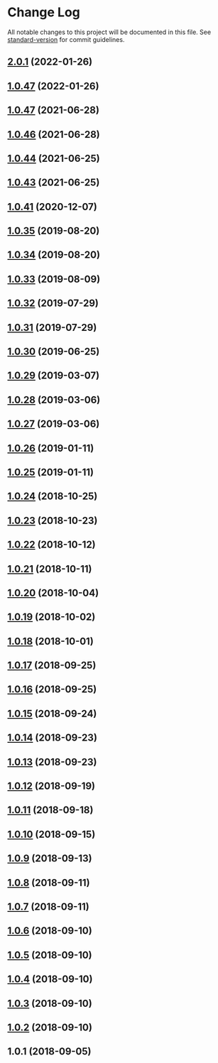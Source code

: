 # Change Log

All notable changes to this project will be documented in this file. See [standard-version](https://github.com/conventional-changelog/standard-version) for commit guidelines.

## [2.0.1](https://github.com/mazine/hub-widget-ui/compare/v1.0.47...v2.0.1) (2022-01-26)



## [1.0.47](https://github.com/mazine/hub-widget-ui/compare/v1.0.47...v2.0.0) (2022-01-26)



## [1.0.47](https://github.com/mazine/hub-widget-ui/compare/v1.0.46...v1.0.47) (2021-06-28)



## [1.0.46](https://github.com/mazine/hub-widget-ui/compare/v1.0.44...v1.0.46) (2021-06-28)



## [1.0.44](https://github.com/mazine/hub-widget-ui/compare/v1.0.43...v1.0.44) (2021-06-25)



## [1.0.43](https://github.com/mazine/hub-widget-ui/compare/v1.0.41...v1.0.43) (2021-06-25)



## [1.0.41](https://github.com/mazine/hub-widget-ui/compare/v1.0.35...v1.0.41) (2020-12-07)



## [1.0.35](https://github.com/mazine/hub-widget-ui/compare/v1.0.34...v1.0.35) (2019-08-20)



## [1.0.34](https://github.com/mazine/hub-widget-ui/compare/v1.0.33...v1.0.34) (2019-08-20)



## [1.0.33](https://github.com/mazine/hub-widget-ui/compare/v1.0.32...v1.0.33) (2019-08-09)



## [1.0.32](https://github.com/mazine/hub-widget-ui/compare/v1.0.31...v1.0.32) (2019-07-29)



## [1.0.31](https://github.com/mazine/hub-widget-ui/compare/v1.0.30...v1.0.31) (2019-07-29)



## [1.0.30](https://github.com/mazine/hub-widget-ui/compare/v1.0.29...v1.0.30) (2019-06-25)



## [1.0.29](https://github.com/mazine/hub-widget-ui/compare/v1.0.28...v1.0.29) (2019-03-07)



<a name="1.0.28"></a>
## [1.0.28](https://github.com/mazine/hub-widget-ui/compare/v1.0.27...v1.0.28) (2019-03-06)



<a name="1.0.27"></a>
## [1.0.27](https://github.com/mazine/hub-widget-ui/compare/v1.0.26...v1.0.27) (2019-03-06)



<a name="1.0.26"></a>
## [1.0.26](https://github.com/mazine/hub-widget-ui/compare/v1.0.25...v1.0.26) (2019-01-11)



<a name="1.0.25"></a>
## [1.0.25](https://github.com/mazine/hub-widget-ui/compare/v1.0.24...v1.0.25) (2019-01-11)



<a name="1.0.24"></a>
## [1.0.24](https://github.com/mazine/hub-widget-ui/compare/v1.0.23...v1.0.24) (2018-10-25)



<a name="1.0.23"></a>
## [1.0.23](https://github.com/mazine/hub-widget-ui/compare/v1.0.22...v1.0.23) (2018-10-23)



<a name="1.0.22"></a>
## [1.0.22](https://github.com/mazine/hub-widget-ui/compare/v1.0.21...v1.0.22) (2018-10-12)



<a name="1.0.21"></a>
## [1.0.21](https://github.com/mazine/hub-widget-ui/compare/v1.0.20...v1.0.21) (2018-10-11)



<a name="1.0.20"></a>
## [1.0.20](https://github.com/mazine/hub-widget-ui/compare/v1.0.19...v1.0.20) (2018-10-04)



<a name="1.0.19"></a>
## [1.0.19](https://github.com/mazine/hub-widget-ui/compare/v1.0.18...v1.0.19) (2018-10-02)



<a name="1.0.18"></a>
## [1.0.18](https://github.com/mazine/hub-widget-ui/compare/v1.0.17...v1.0.18) (2018-10-01)



<a name="1.0.17"></a>
## [1.0.17](https://github.com/mazine/hub-widget-ui/compare/v1.0.16...v1.0.17) (2018-09-25)



<a name="1.0.16"></a>
## [1.0.16](https://github.com/mazine/hub-widget-ui/compare/v1.0.15...v1.0.16) (2018-09-25)



<a name="1.0.15"></a>
## [1.0.15](https://github.com/mazine/hub-widget-ui/compare/v1.0.14...v1.0.15) (2018-09-24)



<a name="1.0.14"></a>
## [1.0.14](https://github.com/mazine/hub-widget-ui/compare/v1.0.13...v1.0.14) (2018-09-23)



<a name="1.0.13"></a>
## [1.0.13](https://github.com/mazine/hub-widget-ui/compare/v1.0.12...v1.0.13) (2018-09-23)



<a name="1.0.12"></a>
## [1.0.12](https://github.com/mazine/hub-widget-ui/compare/v1.0.11...v1.0.12) (2018-09-19)



<a name="1.0.11"></a>
## [1.0.11](https://github.com/mazine/hub-widget-ui/compare/v1.0.10...v1.0.11) (2018-09-18)



<a name="1.0.10"></a>
## [1.0.10](https://github.com/mazine/hub-widget-ui/compare/v1.0.9...v1.0.10) (2018-09-15)



<a name="1.0.9"></a>
## [1.0.9](https://github.com/mazine/hub-widget-ui/compare/v1.0.8...v1.0.9) (2018-09-13)



<a name="1.0.8"></a>
## [1.0.8](https://github.com/mazine/hub-widget-ui/compare/v1.0.7...v1.0.8) (2018-09-11)



<a name="1.0.7"></a>
## [1.0.7](https://github.com/mazine/hub-widget-ui/compare/v1.0.6...v1.0.7) (2018-09-11)



<a name="1.0.6"></a>
## [1.0.6](https://github.com/mazine/hub-widget-ui/compare/v1.0.5...v1.0.6) (2018-09-10)



<a name="1.0.5"></a>
## [1.0.5](https://github.com/mazine/hub-widget-ui/compare/v1.0.4...v1.0.5) (2018-09-10)



<a name="1.0.4"></a>
## [1.0.4](https://github.com/mazine/hub-widget-ui/compare/v1.0.3...v1.0.4) (2018-09-10)



<a name="1.0.3"></a>
## [1.0.3](https://github.com/mazine/hub-widget-ui/compare/v1.0.2...v1.0.3) (2018-09-10)



<a name="1.0.2"></a>
## [1.0.2](https://github.com/mazine/hub-widget-ui/compare/v1.0.1...v1.0.2) (2018-09-10)



<a name="1.0.1"></a>
## 1.0.1 (2018-09-05)
